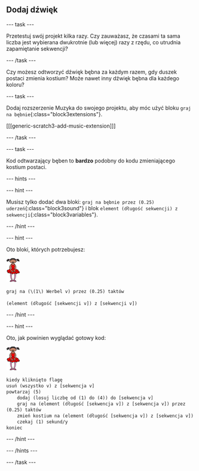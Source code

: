 ## Dodaj dźwięk

\--- task \---

Przetestuj swój projekt kilka razy. Czy zauważasz, że czasami ta sama liczba jest wybierana dwukrotnie (lub więcej) razy z rzędu, co utrudnia zapamiętanie sekwencji?

\--- /task \---

Czy możesz odtworzyć dźwięk bębna za każdym razem, gdy duszek postaci zmienia kostium? Może nawet inny dźwięk bębna dla każdego koloru?

\--- task \---

Dodaj rozszerzenie Muzyka do swojego projektu, aby móc użyć bloku `graj na bębnie`{:class="block3extensions"}.

[[[generic-scratch3-add-music-extension]]]

\--- /task \---

\--- task \---

Kod odtwarzający bęben to **bardzo** podobny do kodu zmieniającego kostium postaci.

\--- hints \---

\--- hint \---

Musisz tylko dodać dwa bloki: `graj na bębnie przez (0.25) uderzeń`{:class="block3sound"} i blok `element (długość sekwencji) z sekwencji`{:class="block3variables"}.

\--- /hint \---

\--- hint \---

Oto bloki, których potrzebujesz:

![balerina](images/ballerina.png)

```blocks3
graj na (\(1\) Werbel v) przez (0.25) taktów

(element (długość [sekwencji v]) z [sekwencji v])
```

\--- /hint \---

\--- hint \---

Oto, jak powinien wyglądać gotowy kod:

![balerina](images/ballerina.png)

```blocks3
kiedy kliknięto flagę
usuń (wszystko v) z [sekwencja v]
powtarzaj (5)
    dodaj (losuj liczbę od (1) do (4)) do [sekwencja v]
    graj na (element (długość [sekwencja v]) z [sekwencja v]) przez (0.25) taktów
    zmień kostium na (element (długość [sekwencja v]) z [sekwencja v])
    czekaj (1) sekund/y
koniec
```

\--- /hint \---

\--- /hints \---

\--- /task \---